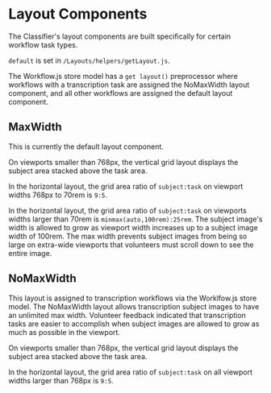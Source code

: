 # Layout Components

The Classifier's layout components are built specifically for certain workflow task types.

`default` is set in `/Layouts/helpers/getLayout.js`.

The Workflow.js store model has a `get layout()` preprocessor where workflows with a transcription task are assigned the NoMaxWidth layout component, and all other workflows are assigned the default layout component.

## MaxWidth

This is currently the default layout component.

On viewports smaller than 768px, the vertical grid layout displays the subject area stacked above the task area.

In the horizontal layout, the grid area ratio of `subject:task` on viewport widths 768px to 70rem is `9:5`.

In the horizontal layout, the grid area ratio of `subject:task` on viewports widths larger than 70rem is `minmax(auto,100rem):25rem`. The subject image's width is allowed to grow as viewport width increases up to a subject image width of 100rem. The max width prevents subject images from being so large on extra-wide viewports that volunteers must scroll down to see the entire image.

## NoMaxWidth

This layout is assigned to transcription workflows via the Worklfow.js store model. The NoMaxWidth layout allows transcription subject images to have an unlimited max width. Volunteer feedback indicated that transcription tasks are easier to accomplish when subject images are allowed to grow as much as possible in the viewport.

On viewports smaller than 768px, the vertical grid layout displays the subject area stacked above the task area.

In the horizontal layout, the grid area ratio of `subject:task` on all viewport widths larger than 768px is `9:5`.
